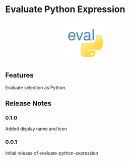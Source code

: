 # Evaluate Python Expression

<div align="center">

[![preview](icon.png)](#readme)

</div>

## Features

Evaluate selection as Python.

## Release Notes

### 0.1.0

Added display name and icon

### 0.0.1

Initial release of evaluate-python-expression
